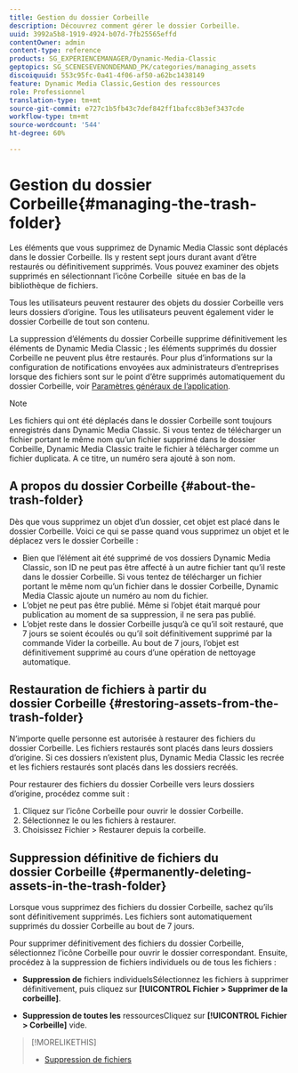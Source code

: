 ```yaml
---
title: Gestion du dossier Corbeille
description: Découvrez comment gérer le dossier Corbeille.
uuid: 3992a5b8-1919-4924-b07d-7fb25565effd
contentOwner: admin
content-type: reference
products: SG_EXPERIENCEMANAGER/Dynamic-Media-Classic
geptopics: SG_SCENESEVENONDEMAND_PK/categories/managing_assets
discoiquuid: 553c95fc-0a41-4f06-af50-a62bc1438149
feature: Dynamic Media Classic,Gestion des ressources
role: Professionnel
translation-type: tm+mt
source-git-commit: e727c1b5fb43c7def842ff1bafcc8b3ef3437cde
workflow-type: tm+mt
source-wordcount: '544'
ht-degree: 60%

---
```



# Gestion du dossier Corbeille{#managing-the-trash-folder}

Les éléments que vous supprimez de Dynamic Media Classic sont déplacés dans le dossier Corbeille. Ils y restent sept jours durant avant d’être restaurés ou définitivement supprimés. Vous pouvez examiner des objets supprimés en sélectionnant l’icône Corbeille  située en bas de la bibliothèque de fichiers.

Tous les utilisateurs peuvent restaurer des objets du dossier Corbeille vers leurs dossiers d’origine. Tous les utilisateurs peuvent également vider le dossier Corbeille de tout son contenu.

La suppression d’éléments du dossier Corbeille supprime définitivement les éléments de Dynamic Media Classic ; les éléments supprimés du dossier Corbeille ne peuvent plus être restaurés. Pour plus d’informations sur la configuration de notifications envoyées aux administrateurs d’entreprises lorsque des fichiers sont sur le point d’être supprimés automatiquement du dossier Corbeille, voir [Paramètres généraux de l’application](application-setup.md#general_settings).

>[!NOTE]
>
>Les fichiers qui ont été déplacés dans le dossier Corbeille sont toujours enregistrés dans Dynamic Media Classic. Si vous tentez de télécharger un fichier portant le même nom qu’un fichier supprimé dans le dossier Corbeille, Dynamic Media Classic traite le fichier à télécharger comme un fichier duplicata. A ce titre, un numéro sera ajouté à son nom.

## A propos du dossier Corbeille {#about-the-trash-folder}

Dès que vous supprimez un objet d’un dossier, cet objet est placé dans le dossier Corbeille. Voici ce qui se passe quand vous supprimez un objet et le déplacez vers le dossier Corbeille :

* Bien que l’élément ait été supprimé de vos dossiers Dynamic Media Classic, son ID ne peut pas être affecté à un autre fichier tant qu’il reste dans le dossier Corbeille. Si vous tentez de télécharger un fichier portant le même nom qu’un fichier dans le dossier Corbeille, Dynamic Media Classic ajoute un numéro au nom du fichier.
* L’objet ne peut pas être publié. Même si l’objet était marqué pour publication au moment de sa suppression, il ne sera pas publié.
* L’objet reste dans le dossier Corbeille jusqu’à ce qu’il soit restauré, que 7 jours se soient écoulés ou qu’il soit définitivement supprimé par la commande Vider la corbeille. Au bout de 7 jours, l’objet est définitivement supprimé au cours d’une opération de nettoyage automatique.

## Restauration de fichiers à partir du dossier Corbeille  {#restoring-assets-from-the-trash-folder}

N’importe quelle personne est autorisée à restaurer des fichiers du dossier Corbeille. Les fichiers restaurés sont placés dans leurs dossiers d’origine. Si ces dossiers n’existent plus, Dynamic Media Classic les recrée et les fichiers restaurés sont placés dans les dossiers recréés.

Pour restaurer des fichiers du dossier Corbeille vers leurs dossiers d’origine, procédez comme suit :

1. Cliquez sur l’icône Corbeille pour ouvrir le dossier Corbeille.
1. Sélectionnez le ou les fichiers à restaurer.
1. Choisissez Fichier > Restaurer depuis la corbeille.

## Suppression définitive de fichiers du dossier Corbeille  {#permanently-deleting-assets-in-the-trash-folder}

Lorsque vous supprimez des fichiers du dossier Corbeille, sachez qu’ils sont définitivement supprimés. Les fichiers sont automatiquement supprimés du dossier Corbeille au bout de 7 jours.

Pour supprimer définitivement des fichiers du dossier Corbeille, sélectionnez l’icône Corbeille  pour ouvrir le dossier correspondant. Ensuite, procédez à la suppression de fichiers individuels ou de tous les fichiers :

* **Suppression de** fichiers individuelsSélectionnez les fichiers à supprimer définitivement, puis cliquez sur  **[!UICONTROL Fichier > Supprimer de la corbeille]**.

* **Suppression de toutes les** ressourcesCliquez sur  **[!UICONTROL Fichier > Corbeille]** vide.

>[!MORELIKETHIS]
>
>* [Suppression de fichiers](moving-renaming-deleting-assets.md#delete_assets)


